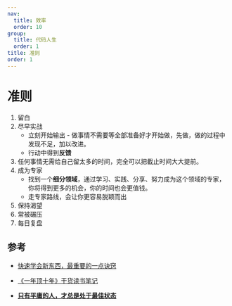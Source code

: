 ```yaml
---
nav:
  title: 效率
  order: 10
group:
  title: 代码人生
  order: 1
title: 准则
order: 1
---
```


# 准则

1. 留白
2. 尽早实战
   - 立刻开始输出 - 做事情不需要等全部准备好才开始做，先做，做的过程中发现不足，加以改进。
   - 行动中得到**反馈**
3. 任何事情无需给自己留太多的时间，完全可以把截止时间大大提前。
4. 成为专家
   - 找到一个**细分领域**，通过学习、实践、分享、努力成为这个领域的专家，你将得到更多的机会，你的时间也会更值钱。
   - 走专家路线，会让你更容易脱颖而出
5. 保持渴望
6. 常被碾压
7. 每日复盘



## 参考

- [快速学会新东西，最重要的一点诀窍](https://mp.weixin.qq.com/s/oQWPya36PK5Wv6BKSQ-ZgQ)
- [《一年顶十年》干货读书笔记](https://mp.weixin.qq.com/s/9cDxdnyAa4WBJBjqdnfZsg)

- [**只有平庸的人，才总是处于最佳状态**](https://mp.weixin.qq.com/s/3ae1Sa4E_vO1XQZs8B6Zkg)